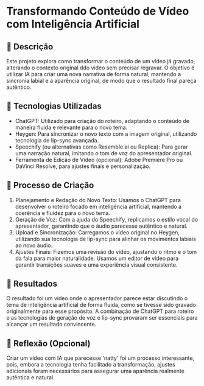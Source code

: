 # Transformando Conteúdo de Vídeo com Inteligência Artificial

## 📒 Descrição
Este projeto explora como transformar o conteúdo de um vídeo já gravado, alterando o contexto original ddo video sem precisar regravar. O objetivo é utilizar IA para criar uma nova narrativa de forma natural, mantendo a sincronia labial e a aparência original, de modo que o resultado final pareça autêntico.

## 🤖 Tecnologias Utilizadas

- ChatGPT: Utilizado para criação do roteiro, adaptando o conteúdo de maneira fluida e relevante para o novo tema.
- Heygen: Para sincronizar o novo texto com a imagem original, utilizando tecnologia de lip-sync avançada.
- Speechify (ou alternativas como Resemble.ai ou Replica): Para gerar uma narração natural, imitando o tom de voz do apresentador original.
- Ferramenta de Edição de Vídeo (opcional): Adobe Premiere Pro ou DaVinci Resolve, para ajustes finais e personalização.

## 🧐 Processo de Criação

1. Planejamento e Redação do Novo Texto: Usamos o ChatGPT para desenvolver o roteiro focado em inteligência artificial, mantendo a coerência e fluidez para o novo tema.
2. Geração de Voz: Com a ajuda do Speechify, replicamos o estilo vocal do apresentador, garantindo que o áudio parecesse autêntico e natural.
3. Upload e Sincronização: Carregamos o vídeo original no Heygen, utilizando sua tecnologia de lip-sync para alinhar os movimentos labiais ao novo áudio.
4. Ajustes Finais: Fizemos uma revisão do vídeo, ajustando o ritmo e o tom da fala para maior naturalidade. Usamos um editor de vídeo para garantir transições suaves e uma experiência visual consistente.

## 🚀 Resultados

O resultado foi um vídeo onde o apresentador parece estar discutindo o tema de inteligência artificial de forma fluida, como se tivesse sido gravado originalmente para esse propósito. A combinação de ChatGPT para roteiro e as tecnologias de geração de voz e lip-sync provaram ser essenciais para alcançar um resultado convincente.

## 💭 Reflexão (Opcional)

Criar um vídeo com IA que parecesse 'natty' foi um processo interessante, pois, embora a tecnologia tenha facilitado a transformação, ajustes adicionais foram necessários para assegurar uma aparência realmente autêntica e natural.
